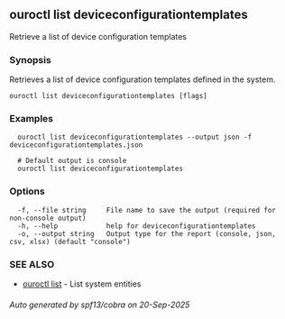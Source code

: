 ## ouroctl list deviceconfigurationtemplates

Retrieve a list of device configuration templates

### Synopsis

Retrieves a list of device configuration templates defined in the system.

```
ouroctl list deviceconfigurationtemplates [flags]
```

### Examples

```
  ouroctl list deviceconfigurationtemplates --output json -f deviceconfigurationtemplates.json

  # Default output is console
  ouroctl list deviceconfigurationtemplates
```

### Options

```
  -f, --file string     File name to save the output (required for non-console output)
  -h, --help            help for deviceconfigurationtemplates
  -o, --output string   Output type for the report (console, json, csv, xlsx) (default "console")
```

### SEE ALSO

* [ouroctl list](ouroctl_list.md)	 - List system entities

###### Auto generated by spf13/cobra on 20-Sep-2025
